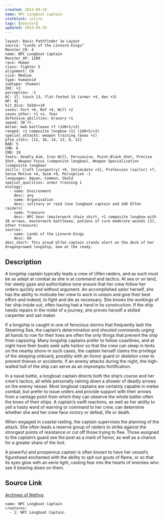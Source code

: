 ```yaml
---
created: 2023-04-28
name: NPC Longboat Captain
statblock: inline
tags: [monster]
updated: 2023-04-28
---
```

```statblock
layout: Basic Pathfinder 1e Layout
source: "Lands of the Linnorm Kings"
Monster_CR: 4
name: NPC Longboat Captain
Monster_XP: 1200
race: Human
class: fighter 5
alignment: CN
size: Medium
type: humanoid
subtype: (human)
INI: +3
perception: -1
AC: 17, touch 13, flat-footed 14 (armor +4, dex +3)
HP: 42
hit_dice: 5d10++10
saves: Fort +6, Ref +4, Will +2
saves_other: +1 vs. fear
defensive_abilities: bravery +1
speed: 30 ft.
melee: mwk battleaxe +7 (1d8+1/×3)
ranged: +1 composite longbow +11 (1d8+5/×3)
special_attacks: weapon training (bows +1)
pf1e_stats: [12, 16, 14, 13, 8, 12]
BAB: 5
CMB: 6
CMD: 19
feats: Deadly Aim, Iron Will, Persuasive, Point-Blank Shot, Precise Shot, Weapon Focus (composite longbow), Weapon Specialization (composite longbow)
skills: Craft (carpentry) +9, Intimidate +11, Profession (sailor) +7, Sense Motive +4, Swim +9, Perception -1
languages: Aquan, Common, Skald
special_qualities: armor training 1
ecology:
  - name: Environment
    desc: any
  - name: Organisation
    desc: solitary or raid (one longboat captain and 2d6 Ulfen raiders)
  - name: Treasure
    desc: NPC Gear (masterwork chain shirt, +1 composite longbow with 20 arrows, masterwork battleaxe, potions of cure moderate wounds [2], other treasure)
sources:
  - name: Lands of the Linnorm Kings
    desc: 60
desc_short: This proud Ulfen captain stands alert on the deck of her dragonprowed longship, bow at the ready.
```
## Description
A longship captain typically leads a crew of Ulfen raiders, and as such must be as adept at combat as she is at command and tactics. At sea or on land, her steely gaze and authoritative tone ensure that her crew follow her orders quickly and without argument. An accomplished sailor herself, she has the ability to motivate her crew to work in unison and give their best effort-and indeed, to fight and die as necessary. She knows the workings of her ship inside out, often having had a hand in its construction. If the ship needs repairs in the midst of a journey, she proves herself a skilled carpenter and sail maker.

If a longship is caught in one of ferocious storms that frequently lash the Steaming Sea, the captain’s determination and shouted commands urging all hands to row for their lives are often the only things that prevent the ship from capsizing. Many longship captains prefer to follow coastlines, and at night have their boats seek safe harbor so that the crew can sleep in tents on the nearby shore-in such cases, the captain herself claims the privilege of the sleeping onboard, possibly with an honor guard or skeleton crew to prevent thieves or accidents. If an enemy attacks during the night, the high-walled hull of the ship can serve as an impromptu fortification.

In a naval battle, a longboat captain directs both the ship’s course and her crew’s tactics, all while personally raining down a shower of deadly arrows on the enemy vessel. Most longboat captains are certainly capable in melee combat, but prefer to issue orders and provide support with their arrows from a vantage point from which they can observe the whole battle-often the bows of their ships. A captain’s swift reactions, as well as her ability to yell a hasty word of warning or command to her crew, can determine whether she and her crew face victory or defeat, life or death.

When engaged in coastal raiding, the captain supervises the planning of the attack. She often leads a reserve group of raiders to strike against the strongest points of resistance or cut off those trying to flee. Those assigned to the captain’s guard see the post as a mark of honor, as well as a chance for a greater share of the loot. 

A powerful and prosperous captain is often known to have her vessel’s figurehead enchanted with the ability to spit out gouts of flame, or so that its eyes glow with an eerie light, casting fear into the hearts of enemies who see it bearing down on them.
## Source Link
[Archives of Nethys](https://aonprd.com/NPCDisplay.aspx?ItemName=Longboat%20Captain)
```encounter-table
name: NPC Longboat Captain
creatures:
  - 1: NPC Longboat Captain
```
